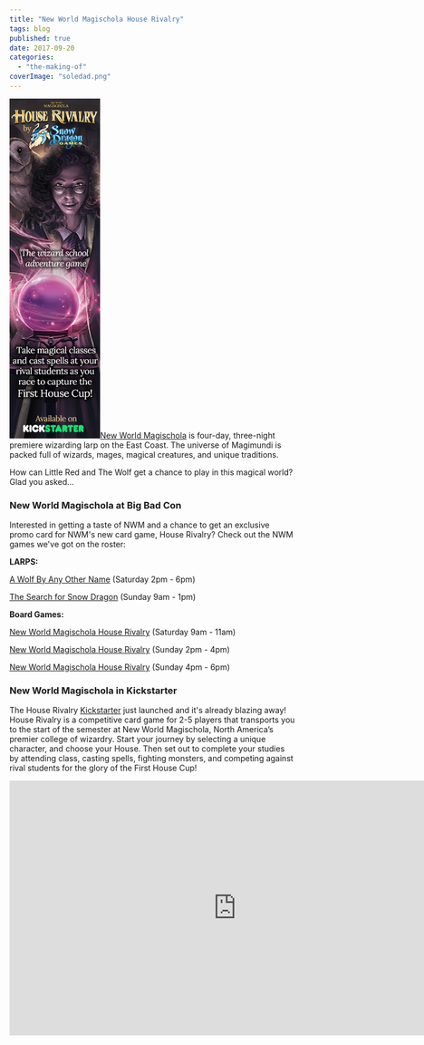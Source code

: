```yaml
---
title: "New World Magischola House Rivalry"
tags: blog
published: true
date: 2017-09-20
categories: 
  - "the-making-of"
coverImage: "soledad.png"
---
```


[![soledad long](/images/soledad-long.png)](/images/soledad-long.png)[New World Magischola](https://magischola.com/) is four-day, three-night premiere wizarding larp on the East Coast. The universe of Magimundi is packed full of wizards, mages, magical creatures, and unique traditions.

How can Little Red and The Wolf get a chance to play in this magical world? Glad you asked...

### New World Magischola at Big Bad Con

Interested in getting a taste of NWM and a chance to get an exclusive promo card for NWM's new card game, House Rivalry? Check out the NWM games we've got on the roster:

**LARPS:**

[A Wolf By Any Other Name](https://www.bigbadcon.com/events/a-wolf-by-any-other-name/ "A Wolf By Any Other Name") (Saturday 2pm - 6pm)

[The Search for Snow Dragon](https://www.bigbadcon.com/events/the-search-for-snow-dragon/ "The Search for Snow Dragon") (Sunday 9am - 1pm)

**Board Games:**

[New World Magischola House Rivalry](https://www.bigbadcon.com/events/new-world-magischola-house-rivalry/ "New World Magischola House Rivalry") (Saturday 9am - 11am)

[New World Magischola House Rivalry](https://www.bigbadcon.com/events/new-world-magischola-house-rivalry-2/ "New World Magischola House Rivalry") (Sunday 2pm - 4pm)

[New World Magischola House Rivalry](https://www.bigbadcon.com/events/new-world-magischola-house-rivalry-3/ "New World Magischola House Rivalry") (Sunday 4pm - 6pm)

### New World Magischola in Kickstarter

The House Rivalry [Kickstarter](https://www.kickstarter.com/projects/nwmagischola/new-world-magischola-house-rivalry-wizard-school-b) just launched and it's already blazing away! House Rivalry is a competitive card game for 2-5 players that transports you to the start of the semester at New World Magischola, North America’s premier college of wizardry. Start your journey by selecting a unique character, and choose your House. Then set out to complete your studies by attending class, casting spells, fighting monsters, and competing against rival students for the glory of the First House Cup!

<iframe src="https://www.kickstarter.com/projects/nwmagischola/new-world-magischola-house-rivalry-wizard-school-b/widget/video.html" width="800" height="450" frameborder="0" scrolling="no"></iframe>
